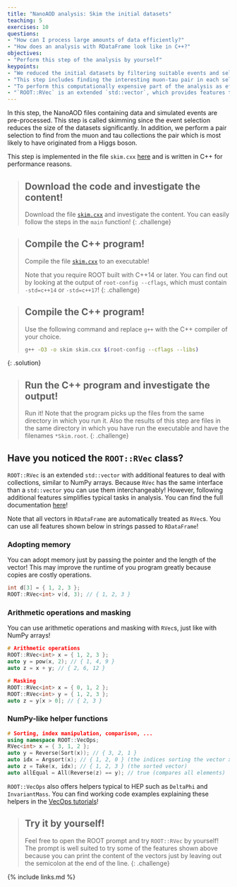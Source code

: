 ```yaml
---
title: "NanoAOD analysis: Skim the initial datasets"
teaching: 5
exercises: 10
questions:
- "How can I process large amounts of data efficiently?"
- "How does an analysis with RDataFrame look like in C++?"
objectives:
- "Perform this step of the analysis by yourself"
keypoints:
- "We reduced the initial datasets by filtering suitable events and selecting interesting observables."
- "This step includes finding the interesting muon-tau pair in each selected event."
- "To perform this computationally expensive part of the analysis as efficiently as possible, we enable ROOT's implicit multi-threading and use RDataFrame in C++!"
- "`ROOT::RVec` is an extended `std::vector`, which provides features to deal easily with collections similar to NumPy arrays in Python."
---
```


In this step, the NanoAOD files containing data and simulated events are pre-processed. This step is called skimming since the event selection reduces the size of the datasets significantly. In addition, we perform a pair selection to find from the muon and tau collections the pair which is most likely to have originated from a Higgs boson.

This step is implemented in the file `skim.cxx` [here](../code/skim.cxx) and is written in C++ for performance reasons.

> ## Download the code and investigate the content!
> Download the file [`skim.cxx`](../code/skim.cxx) and investigate the content. You can easily follow the steps in the `main` function!
{: .challenge}

> ## Compile the C++ program!
> Compile the file [`skim.cxx`](../code/skim.cxx) to an executable!
>
> Note that you require ROOT built with C++14 or later. You can find out by looking at the output of `root-config --cflags`, which must contain `-std=c++14` or `-std=c++17`!
{: .challenge}

> ## Compile the C++ program!
> Use the following command and replace `g++` with the C++ compiler of your choice.
> ```bash
> g++ -O3 -o skim skim.cxx $(root-config --cflags --libs)
> ```
{: .solution}

> ## Run the C++ program and investigate the output!
> Run it! Note that the program picks up the files from the same directory in which you run it. Also the results of this step are files in the same directory in which you have run the executable and have the filenames `*Skim.root`.
{: .challenge}

## Have you noticed the `ROOT::RVec` class?

`ROOT::RVec` is an extended `std::vector` with additional features  to deal with collections, similar to NumPy arrays. Because `RVec` has the same interface than a `std::vector` you can use them interchangeably! However, following additional features simplifies typical tasks in analysis. You can find the full documentation [here](https://root.cern/doc/master/classROOT_1_1VecOps_1_1RVec.html)!

Note that all vectors in `RDataFrame` are automatically treated as `RVec`s. You can use all features shown below in strings passed to `RDataFrame`!

### Adopting memory

You can adopt memory just by passing the pointer and the length of the vector! This may improve the runtime of you program greatly because copies are costly operations.

```cpp
int d[3] = { 1, 2, 3 };
ROOT::RVec<int> v(d, 3); // { 1, 2, 3 }
```

### Arithmetic operations and masking

You can use arithmetic operations and masking with `RVec`s, just like with NumPy arrays!

```cpp
# Arithmetic operations
ROOT::RVec<int> x = { 1, 2, 3 };
auto y = pow(x, 2); // { 1, 4, 9 }
auto z = x + y; // { 2, 6, 12 }
```

```cpp
# Masking
ROOT::RVec<int> x = { 0, 1, 2 };
ROOT::RVec<int> y = { 1, 2, 3 };
auto z = y[x > 0]; // { 2, 3 }
```

### NumPy-like helper functions

```cpp
# Sorting, index manipulation, comparison, ...
using namespace ROOT::VecOps;
RVec<int> x = { 3, 1, 2 };
auto y = Reverse(Sort(x)); // { 3, 2, 1 }
auto idx = Argsort(x); // { 1, 2, 0 } (the indices sorting the vector x)
auto z = Take(x, idx); // { 1, 2, 3 } (the sorted vector)
auto allEqual = All(Reverse(z) == y); // true (compares all elements)
```

`ROOT::VecOps` also offers helpers typical to HEP such as `DeltaPhi` and `InvariantMass`. You can find working code examples explaining these helpers in the [VecOps tutorials](https://root.cern/doc/master/group__tutorial__vecops.html)!

> ## Try it by yourself!
> Feel free to open the ROOT prompt and try `ROOT::RVec` by yourself! The prompt is well suited to try some of the features shown above because you can print the content of the vectors just by leaving out the semicolon at the end of the line.
{: .challenge}

{% include links.md %}
